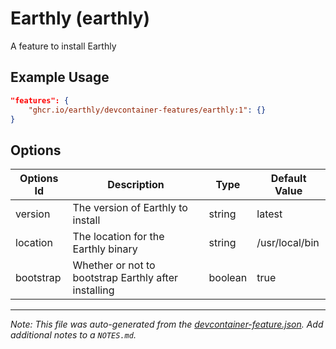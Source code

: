 
# Earthly (earthly)

A feature to install Earthly

## Example Usage

```json
"features": {
    "ghcr.io/earthly/devcontainer-features/earthly:1": {}
}
```

## Options

| Options Id | Description | Type | Default Value |
|-----|-----|-----|-----|
| version | The version of Earthly to install | string | latest |
| location | The location for the Earthly binary | string | /usr/local/bin |
| bootstrap | Whether or not to bootstrap Earthly after installing | boolean | true |



---

_Note: This file was auto-generated from the [devcontainer-feature.json](https://github.com/earthly/devcontainer-features/blob/main/src/earthly/devcontainer-feature.json).  Add additional notes to a `NOTES.md`._
